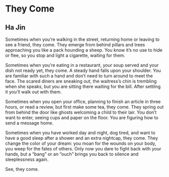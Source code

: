 # They Come
## Ha Jin
Sometimes when you’re walking in the street,
returning home or leaving to see a friend,
they come. They emerge from behind pillars and trees
approaching you like a pack hounding a sheep.
You know it’s no use to hide or flee,
so you stop and light a cigarette, waiting for them.

Sometimes when you’re eating in a restaurant,
your soup served and your dish not ready yet,
they come. A steady hand falls upon your shoulder.
You are familiar with such a hand
and don’t need to turn around to meet the face.
The scared diners are sneaking out,
the waitress’s chin is trembling when she speaks,
but you are sitting there waiting for the bill.
After settling it you’ll walk out with them.

Sometimes when you open your office,
planning to finish an article in three hours,
or read a review, but first make some tea,
they come. They spring out from behind the door
like ghosts welcoming a child to their lair.
You don’t want to enter, seeing cups and paper on the floor.
You are figuring how to send a message home.

Sometimes when you have worked day and night,
dog tired, and want to have a good sleep
after a shower and an extra nightcap,
they come. They change the color of your dream:
you moan for the wounds on your body,
you weep for the fates of others.
Only now you dare to fight back with your hands,
but a “bang” or an “ouch”
brings you back to silence and sleeplessness again.

See, they come.